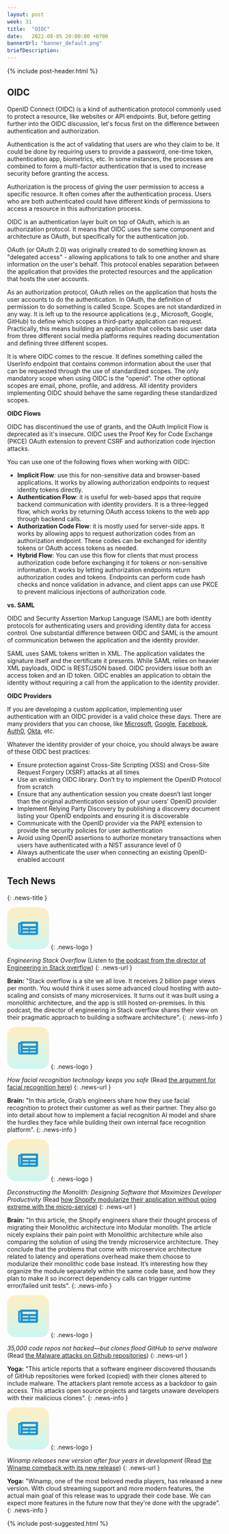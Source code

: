 ```yaml
---
layout: post
week: 31
title:  "OIDC"
date:   2022-08-05 20:00:00 +0700
bannerUrl: "banner_default.png"
briefDescription: 
---
```


{% include post-header.html %}

## OIDC

OpenID Connect (OIDC) is a kind of authentication protocol commonly used to protect a resource, like websites or API endpoints. But, before getting further into the OIDC discussion, let's focus first on the difference between authentication and authorization.

Authentication is the act of validating that users are who they claim to be. It could be done by requiring users to provide a password, one-time token, authentication app, biometrics, etc. In some instances, the processes are combined to form a multi-factor authentication that is used to increase security before granting the access.

Authorization is the process of giving the user permission to access a specific resource. It often comes after the authentication process. Users who are both authenticated could have different kinds of permissions to access a resource in this authorization process.

OIDC is an authentication layer built on top of OAuth, which is an authorization protocol. It means that OIDC uses the same component and architecture as OAuth, but specifically for the authentication job.

OAuth (or OAuth 2.0) was originally created to do something known as "delegated access" - allowing applications to talk to one another and share information on the user's behalf. This protocol enables separation between the application that provides the protected resources and the application that hosts the user accounts.

As an authorization protocol, OAuth relies on the application that hosts the user accounts to do the authentication. In OAuth, the definition of permission to do something is called Scope. Scopes are not standardized in any way. It is left up to the resource applications (e.g., Microsoft, Google, GitHub) to define which scopes a third-party application can request. Practically, this means building an application that collects basic user data from three different social media platforms requires reading documentation and defining three different scopes.

It is where OIDC comes to the rescue. It defines something called the UserInfo endpoint that contains common information about the user that can be requested through the use of standardized scopes. The only mandatory scope when using OIDC is the "openid". The other optional scopes are email, phone, profile, and address. All identity providers implementing OIDC should behave the same regarding these standardized scopes.

__OIDC Flows__

OIDC has discontinued the use of grants, and the OAuth Implicit Flow is deprecated as it's insecure. OIDC uses the Proof Key for Code Exchange (PKCE) OAuth extension to prevent CSRF and authorization code injection attacks.

You can use one of the following flows when working with OIDC:

- **Implicit Flow**: use this for non-sensitive data and browser-based applications. It works by allowing authorization endpoints to request identity tokens directly.
- **Authentication Flow**: it is useful for web-based apps that require backend communication with identity providers. It is a three-legged flow, which works by returning OAuth access tokens to the web app through backend calls.
- **Authorization Code Flow**: it is mostly used for server-side apps. It works by allowing apps to request authorization codes from an authorization endpoint. These codes can be exchanged for identity tokens or OAuth access tokens as needed.
- **Hybrid Flow**: You can use this flow for clients that must process authorization code before exchanging it for tokens or non-sensitive information. It works by letting authorization endpoints return authorization codes and tokens. Endpoints can perform code hash checks and nonce validation in advance, and client apps can use PKCE to prevent malicious injections of authorization code. 

__vs. SAML__

OIDC and Security Assertion Markup Language (SAML) are both identity protocols for authenticating users and providing identity data for access control. One substantial difference between OIDC and SAML is the amount of communication between the application and the identity provider.
 
SAML uses SAML tokens written in XML. The application validates the signature itself and the certificate it presents. While SAML relies on heavier XML payloads, OIDC is REST/JSON based. OIDC providers issue both an access token and an ID token. OIDC enables an application to obtain the identity without requiring a call from the application to the identity provider.

__OIDC Providers__

If you are developing a custom application, implementing user authentication with an OIDC provider is a valid choice these days. There are many providers that you can choose, like [Microsoft](https://docs.microsoft.com/en-us/azure/active-directory/develop/v2-protocols-oidc), [Google](https://developers.google.com/identity/protocols/oauth2/openid-connect), [Facebook](https://developers.facebook.com/docs/facebook-login/guides/access-tokens/get-oidc), [Auth0](https://auth0.com/docs/authenticate/protocols/openid-connect-protocol), [Okta](https://developer.okta.com/docs/reference/api/oidc/), etc.

Whatever the identity provider of your choice, you should always be aware of these OIDC best practices:

- Ensure protection against Cross-Site Scripting (XSS) and Cross-Site Request Forgery (XSRF) attacks at all times
- Use an existing OIDC library. Don’t try to implement the OpenID Protocol from scratch
- Ensure that any authentication session you create doesn’t last longer than the original authentication session of your users’ OpenID provider
- Implement Relying Party Discovery by publishing a discovery document listing your OpenID endpoints and ensuring it is discoverable
- Communicate with the OpenID provider via the PAPE extension to provide the security policies for user authentication
- Avoid using OpenID assertions to authorize monetary transactions when users have authenticated with a NIST assurance level of 0
- Always authenticate the user when connecting an existing OpenID-enabled account

## Tech News
{: .news-title }

![memo](/assets/images/tech-news.svg)
{: .news-logo }

*Engineering Stack Overflow* (Listen to [the podcast from the director of Engineering in Stack overflow](https://hanselminutes.com/847/engineering-stack-overflow-with-roberta-arcoverde))
{: .news-url }

__Brain:__ "Stack overflow is a site we all love. It receives 2 billion page views per month. You would think it uses some advanced cloud hosting with auto-scaling and consists of many microservices. It turns out it was built using a monolithic architecture, and the app is still hosted on-premises. In this podcast, the director of engineering in Stack overflow shares their view on their pragmatic approach to building a software architecture".
{: .news-info }

![memo](/assets/images/tech-news.svg)
{: .news-logo }

*How facial recognition technology keeps you safe* (Read [the argument for facial recognition here](https://engineering.grab.com/facial-recognition))
{: .news-url }

__Brain:__ "In this article, Grab’s engineers share how they use facial recognition to protect their customer as well as their partner. They also go into detail about how to implement a facial recognition AI model and share the hurdles they face while building their own internal face recognition platform".
{: .news-info }

![memo](/assets/images/tech-news.svg)
{: .news-logo }

*Deconstructing the Monolith: Designing Software that Maximizes Developer Productivity* (Read [how Shopify modularize their application without going extreme with the micro-service](https://shopify.engineering/deconstructing-monolith-designing-software-maximizes-developer-productivity))
{: .news-url }

__Brain:__ "In this article, the Shopify engineers share their thought process of migrating their Monolithic architecture into Modular monolith. The article nicely explains their pain point with Monolithic architecture while also comparing the solution of using the trendy microservice architecture. They conclude that the problems that come with microservice architecture related to latency and operations overhead make them choose to modularize their monolithic code base instead. It’s interesting how they organize the module separately within the same code base, and how they plan to make it so incorrect dependency calls can trigger runtime error/failed unit tests".
{: .news-info }

![memo](/assets/images/tech-news.svg)
{: .news-logo }

*35,000 code repos not hacked—but clones flood GitHub to serve malware* (Read [the Malware attacks on Github repositories](https://www.bleepingcomputer.com/news/security/35-000-code-repos-not-hacked-but-clones-flood-github-to-serve-malware/))
{: .news-url }

__Yoga:__ "This article reports that a software engineer discovered thousands of GitHub repositories were forked (copied) with their clones altered to include malware. The attackers plant remote access as a backdoor to gain access. This attacks open source projects and targets unaware developers with their malicious clones".
{: .news-info }

![memo](/assets/images/tech-news.svg)
{: .news-logo }

*Winamp releases new version after four years in development* (Read [the Winamp comeback with its new release](https://www.bleepingcomputer.com/news/software/winamp-releases-new-version-after-four-years-in-development/))
{: .news-url }

__Yoga:__ "Winamp, one of the most beloved media players, has released a new version. With cloud streaming support and more modern features, the actual main goal of this release was to upgrade their code base. We can expect more features in the future now that they're done with the upgrade".
{: .news-info }

{% include post-suggested.html %}